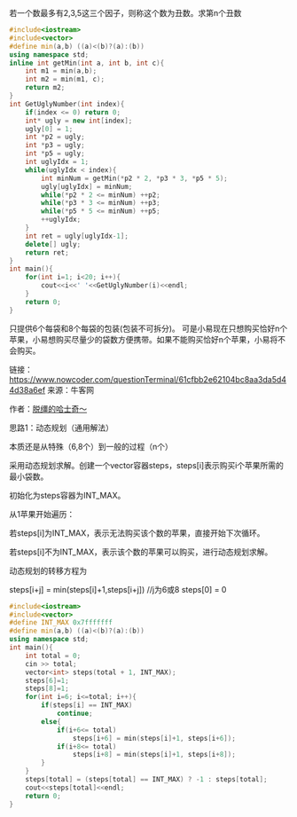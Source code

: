 若一个数最多有2,3,5这三个因子，则称这个数为丑数。求第n个丑数

```cpp
#include<iostream>
#include<vector>
#define min(a,b) ((a)<(b)?(a):(b))
using namespace std;
inline int getMin(int a, int b, int c){
    int m1 = min(a,b);
    int m2 = min(m1, c);
    return m2;
}
int GetUglyNumber(int index){
    if(index <= 0) return 0;
    int* ugly = new int[index];
    ugly[0] = 1;
    int *p2 = ugly;
    int *p3 = ugly;
    int *p5 = ugly;
    int uglyIdx = 1;
    while(uglyIdx < index){
        int minNum = getMin(*p2 * 2, *p3 * 3, *p5 * 5);
        ugly[uglyIdx] = minNum;
        while(*p2 * 2 <= minNum) ++p2;
        while(*p3 * 3 <= minNum) ++p3;
        while(*p5 * 5 <= minNum) ++p5;
        ++uglyIdx;
    }
    int ret = ugly[uglyIdx-1];
    delete[] ugly;
    return ret;
}
int main(){
    for(int i=1; i<20; i++){
        cout<<i<<' '<<GetUglyNumber(i)<<endl;
    }
    return 0;
}
```





只提供6个每袋和8个每袋的包装(包装不可拆分)。 可是小易现在只想购买恰好n个苹果，小易想购买尽量少的袋数方便携带。如果不能购买恰好n个苹果，小易将不会购买。 

链接：https://www.nowcoder.com/questionTerminal/61cfbb2e62104bc8aa3da5d44d38a6ef
来源：牛客网

作者：[脱缰的哈士奇～](https://www.nowcoder.com/profile/542028) 

思路1：动态规划（通用解法）

本质还是从特殊（6,8个）到一般的过程（n个）

采用动态规划求解。创建一个vector容器steps，steps[i]表示购买i个苹果所需的最小袋数。

初始化为steps容器为INT_MAX。

从1苹果开始遍历：

若steps[i]为INT_MAX，表示无法购买该个数的苹果，直接开始下次循环。

若steps[i]不为INT_MAX，表示该个数的苹果可以购买，进行动态规划求解。

动态规划的转移方程为

steps[i+j] = min(steps[i]+1,steps[i+j])   //j为6或8
steps[0] = 0

```cpp
#include<iostream>
#include<vector>
#define INT_MAX 0x7fffffff
#define min(a,b) ((a)<(b)?(a):(b))
using namespace std;
int main(){
    int total = 0;
    cin >> total;
    vector<int> steps(total + 1, INT_MAX);
    steps[6]=1;
    steps[8]=1;
    for(int i=6; i<=total; i++){
        if(steps[i] == INT_MAX)
            continue;
        else{
            if(i+6<= total)
                steps[i+6] = min(steps[i]+1, steps[i+6]);
            if(i+8<= total)
                steps[i+8] = min(steps[i]+1, steps[i+8]);
        }
    }
    steps[total] = (steps[total] == INT_MAX) ? -1 : steps[total];
    cout<<steps[total]<<endl;
    return 0;
}
```

